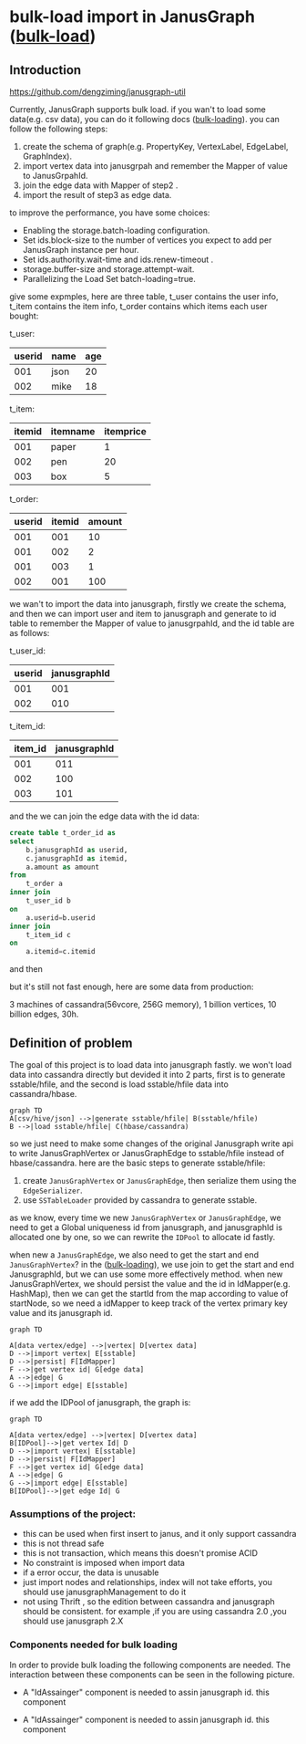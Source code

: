 


# bulk-load import in JanusGraph ([bulk-load](https://github.com/JanusGraph/janusgraph/issues/885))

## Introduction

https://github.com/dengziming/janusgraph-util

Currently, JanusGraph supports bulk load. if you wan't to load some data(e.g. csv data), you can do it following docs ([bulk-loading](https://docs.janusgraph.org/latest/bulk-loading.html)). you can follow the following steps:

1. create the schema of graph(e.g. PropertyKey, VertexLabel, EdgeLabel, GraphIndex). 
2. import vertex data into janusgrpah and remember the Mapper of value to JanusGrpahId.
3. join the edge data with Mapper of step2 .
4. import the result of step3 as edge data.

to improve the performance, you have some choices:
* Enabling the storage.batch-loading configuration.
* Set ids.block-size to the number of vertices you expect to add per JanusGraph instance per hour.
* Set ids.authority.wait-time and ids.renew-timeout .
* storage.buffer-size and storage.attempt-wait.
* Parallelizing the Load Set batch-loading=true.

give some expmples, here are three table, t_user contains the user info, t_item contains the item info, t_order contains which items each user bought:

t_user:

| userid | name | age |
| --- | --- | --- |
| 001 | json | 20 |
| 002 | mike | 18 |


t_item:


| itemid | itemname | itemprice |
| --- | --- | --- |
| 001 | paper | 1 |
| 002 | pen | 20 |
| 003 | box | 5 |

t_order:

| userid | itemid |  amount|
| --- | --- | --- |
| 001 | 001 | 10 |
| 001 | 002 | 2 |
| 001 | 003 | 1 |
| 002 | 001 | 100|

we wan't to import the data into janusgraph, firstly we create the schema, and then we can import user and item to janusgraph and generate to id table to remember the Mapper of value to janusgrpahId, and the id table are as follows:

t_user_id:

| userid | janusgraphId |
| --- | --- |
| 001 | 001 |
| 002 | 010 |

t_item_id:


| item_id | janusgraphId |
| --- | --- |
| 001 | 011 |
| 002 | 100 |
| 003 | 101 |

and the we can join the edge data with the id data:

```sql
create table t_order_id as
select 
    b.janusgraphId as userid,
    c.janusgraphId as itemid,
    a.amount as amount
from
    t_order a
inner join
    t_user_id b
on
    a.userid=b.userid
inner join
    t_item_id c
on
    a.itemid=c.itemid
```
and then 


but it's still not fast enough, here are some data from production:

3 machines of cassandra(56vcore, 256G memory), 1 billion vertices, 10 billion edges, 30h.



## Definition of problem
The goal of this project is to load data into janusgraph fastly. we won't load data into cassandra directly but devided it into 2 parts, first is to generate sstable/hfile, and the second is load sstable/hfile data into cassandra/hbase.

```mermaid
graph TD
A[csv/hive/json] -->|generate sstable/hfile| B(sstable/hfile)
B -->|load sstable/hfile| C(hbase/cassandra)
```

so we just need to make some changes of the original Janusgraph write api to write JanusGraphVertex or JanusGraphEdge to sstable/hfile instead of hbase/cassandra. here are the basic steps to generate sstable/hfile:

1. create `JanusGraphVertex` or `JanusGraphEdge`, then serialize them using the `EdgeSerializer`.
2. use `SSTableLoader` provided by cassandra to generate sstable.




as we know, every time we new `JanusGraphVertex` or `JanusGraphEdge`, we need to get a Global uniqueness id from janusgraph, and janusgraphId is allocated one by one, so we can rewrite the `IDPool` to allocate id fastly.

when new a `JanusGraphEdge`, we also need to get the start and end `JanusGraphVertex`? in the ([bulk-loading](https://docs.janusgraph.org/latest/bulk-loading.html)), we use join to get the start and end JanusgraphId, but we can use some more effectively method. when new JanusGraphVertex, we should persist the value and the id in IdMapper(e.g. HashMap), then we can get the startId from the map according to value of startNode, so we need a idMapper to keep track of the vertex primary key value and its janusgraph id.


```mermaid
graph TD

A[data vertex/edge] -->|vertex| D[vertex data]
D -->|import vertex| E[sstable]
D -->|persist| F[IdMapper]
F -->|get vertex id| G[edge data]
A -->|edge| G
G -->|import edge| E[sstable]
```

if we add the IDPool of janusgraph, the graph is:
```mermaid
graph TD

A[data vertex/edge] -->|vertex| D[vertex data]
B[IDPool]-->|get vertex Id| D
D -->|import vertex| E[sstable]
D -->|persist| F[IdMapper]
F -->|get vertex id| G[edge data]
A -->|edge| G
G -->|import edge| E[sstable]
B[IDPool]-->|get edge Id| G
```



### Assumptions of the project:

* this can be used when first insert to janus, and it only support cassandra 
* this is not thread safe
* this is not transaction, which means this doesn't promise ACID
* No constraint is imposed when import data
* if a error occur, the data is unusable
* just import nodes and relationships, index will not take efforts, you should use janusgraphManagement to do it
* not using Thrift , so the edition between cassandra and janusgraph should be consistent. for example ,if you are using cassandra 2.0 ,you should use janusgraph 2.X



### Components needed for bulk loading
In order to provide bulk loading the following components are needed. The interaction between these components can be seen in the following picture.

* A "IdAssainger" component is needed to assin janusgraph id. this component

* A "IdAssainger" component is needed to assin janusgraph id. this component



